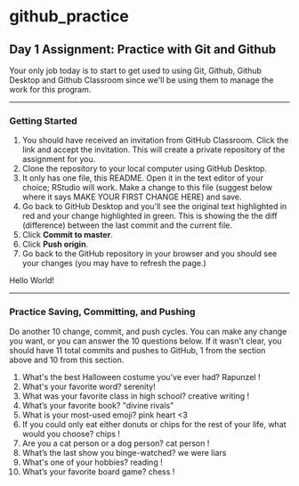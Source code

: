 # github_practice
## Day 1 Assignment: Practice with Git and Github

Your only job today is to start to get used to using Git, Github, Github Desktop and Github Classroom since we'll be using them to manage the work for this program.

---

### Getting Started

1. You should have received an invitation from GitHub Classroom. Click the link and accept the invitation. This will create a private repository of the assignment for you.
2. Clone the repository to your local computer using GitHub Desktop.
3. It only has one file, this README. Open it in the text editor of your choice; RStudio will work. Make a change to this file (suggest below where it says MAKE YOUR FIRST CHANGE HERE) and save.
4. Go back to GitHub Desktop and you'll see the original text highlighted in red and your change highlighted in green. This is showing the the diff (difference) between the last commit and the current file.
5. Click **Commit to master**.
6. Click **Push origin**.
7. Go back to the GitHub repository in your browser and you should see your changes (you may have to refresh the page.)

Hello World!

---

### Practice Saving, Committing, and Pushing

Do another 10 change, commit, and push cycles. You can make any change you want, or you can answer the 10 questions below. If it wasn't clear, you should have 11 total commits and pushes to GitHub, 1 from the section above and 10 from this section.

1. What's the best Halloween costume you've ever had? Rapunzel !
2. What's your favorite word? serenity!
3. What was your favorite class in high school? creative writing ! 
4. What’s your favorite book? "divine rivals"
5. What is your most-used emoji? pink heart <3
6. If you could only eat either donuts or chips for the rest of your life, what would you choose? chips !
7. Are you a cat person or a dog person? cat person !
8. What’s the last show you binge-watched? we were liars  
9. What's one of your hobbies? reading !
10. What’s your favorite board game? chess !
